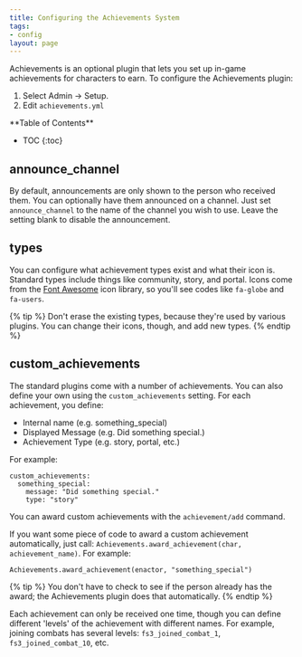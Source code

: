 ```yaml
---
title: Configuring the Achievements System
tags:
- config
layout: page
---
```


Achievements is an optional plugin that lets you set up in-game achievements for characters to earn.   To configure the Achievements plugin:

1. Select Admin -> Setup.
2. Edit `achievements.yml`

<div id="inline_toc" markdown="1">
**Table of Contents**

* TOC
{:toc}
</div>

## announce_channel

By default, announcements are only shown to the person who received them.  You can optionally have them announced on a channel.  Just set `announce_channel` to the name of the channel you wish to use.  Leave the setting blank to disable the announcement.

## types

You can configure what achievement types exist and what their icon is.  Standard types include things like community, story, and portal.  Icons come from the [Font Awesome](https://fontawesome.com/?from=io) icon library, so you'll see codes like `fa-globe` and `fa-users`.

{% tip %} 
Don't erase the existing types, because they're used by various plugins.  You can change their icons, though, and add new types.
{% endtip %}

## custom_achievements

The standard plugins come with a number of achievements.  You can also define your own using the `custom_achievements` setting.  For each achievement, you define:

* Internal name (e.g. something_special)
* Displayed Message (e.g.  Did something special.)
* Achievement Type (e.g. story, portal, etc.)

For example:

    custom_achievements:
      something_special:
        message: "Did something special."
        type: "story"

You can award custom achievements with the `achievement/add` command.

If you want some piece of code to award a custom achievement automatically, just call: `Achievements.award_achievement(char, achievement_name)`.  For example:

    Achievements.award_achievement(enactor, "something_special")

{% tip %} 
You don't have to check to see if the person already has the award; the Achievements plugin does that automatically.
{% endtip %}

Each achievement can only be received one time, though you can define different 'levels' of the achievement with different names.  For example, joining combats has several levels: `fs3_joined_combat_1`, `fs3_joined_combat_10`, etc.
